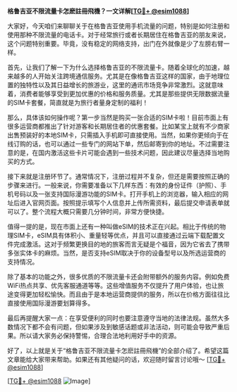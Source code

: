 **格鲁吉亚不限流量卡怎麽註冊飛機？一文详解[[TG💪+ @esim1088](https://t.me/s/esim1088)]**

大家好，今天咱们来聊聊关于在格鲁吉亚使用手机流量的问题，特别是如何注册和使用那种不限流量的电话卡。对于经常旅行或者长期居住在格鲁吉亚的朋友来说，这个问题特别重要。毕竟，没有稳定的网络支持，出门在外就像是少了左膀右臂一样。

首先，让我们了解一下为什么选择格鲁吉亚的不限流量卡。随着全球化的加速，越来越多的人开始关注跨境通信服务。尤其是在像格鲁吉亚这样的国家，由于地理位置的独特性以及其日益增长的旅游业，这里的通讯市场竞争非常激烈。这就意味着，消费者能够享受到更加优惠的价格和服务质量。尤其是那些提供无限数据流量的SIM卡套餐，简直就是为旅行者量身定制的福利！

那么，具体该如何操作呢？第一步当然是购买一张合适的SIM卡啦！目前市面上有很多运营商都推出了针对游客和长期居住者的优惠套餐。比如某宝上就有不少商家出售预装好的本地SIM卡，只需插入手机即可直接使用。当然，如果你更倾向于在线订购的话，也可以通过一些专门的网站下单，然后邮寄到你的地址。不过需要注意的是，在国内激活这些卡片可能会遇到一些技术问题，因此建议尽量选择当地购买的方式。

接下来就是注册环节了。通常情况下，注册过程并不复杂，但还是需要按照正确的步骤来进行。一般来说，你需要准备以下几样东西：有效的身份证件（护照）、手机号码以及一张支持国际漫游功能的SIM卡。打开手机上的浏览器，输入相应的网址后进入官网页面。按照提示填写个人信息并上传所需资料，最后提交申请表单就可以了。整个流程大概只需要几分钟时间，非常方便快捷。

值得一提的是，现在市面上还有一种叫做eSIM的技术正在兴起。相比于传统的物理SIM卡，eSIM具有体积小、重量轻等优点，并且可以直接通过云端下载配置文件完成激活。这对于频繁更换目的地的旅客而言无疑是个福音，因为它省去了携带多张实体卡的麻烦。当然，是否支持eSIM取决于你的设备型号以及所选运营商的支持情况。

除了基本的功能之外，很多优质的不限流量卡还会附带额外的服务内容。例如免费WiFi热点共享、优先客服通道等等。这些增值服务不仅提升了用户体验，也让旅途变得更加轻松愉快。而且由于是本地运营商提供的服务，所以在价格方面往往比直接使用国际漫游要划算得多。

最后再提醒大家一点：在享受便利的同时也要注意遵守当地的法律法规。虽然大多数情况下都不会有问题，但如果涉及到敏感话题或非法活动，则可能会导致严重后果。所以请大家务必保持警惕，合理合法地利用好手中的资源。

好了，以上就是关于“格鲁吉亚不限流量卡怎麽註冊飛機”的全部介绍了。希望这篇文章能给大家带来帮助。如果还有其他疑问的话，欢迎随时留言讨论哦～ [[TG💪+ @esim1088](https://t.me/s/esim1088)] 

[[TG💪+ @esim1088](https://t.me/s/esim1088) ![Image](https://i.postimg.cc/4NQfJmqS/Snipaste-2025-05-13-00-14-12.png)]